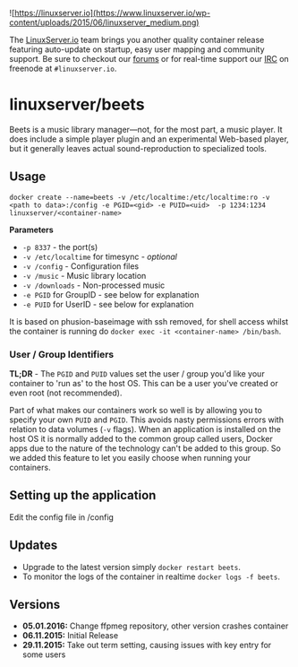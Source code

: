 ![https://linuxserver.io](https://www.linuxserver.io/wp-content/uploads/2015/06/linuxserver_medium.png)

The [LinuxServer.io](https://www.linuxserver.io/) team brings you another quality container release featuring auto-update on startup, easy user mapping and community support. Be sure to checkout our [forums](https://forum.linuxserver.io/index.php) or for real-time support our [IRC](https://www.linuxserver.io/index.php/irc/) on freenode at `#linuxserver.io`.

# linuxserver/beets

Beets is a music library manager—not, for the most part, a music player. It does include a simple player plugin and an experimental Web-based player, but it generally leaves actual sound-reproduction to specialized tools.

## Usage

```
docker create --name=beets -v /etc/localtime:/etc/localtime:ro -v <path to data>:/config -e PGID=<gid> -e PUID=<uid>  -p 1234:1234 linuxserver/<container-name>
```

**Parameters**

* `-p 8337` - the port(s)
* `-v /etc/localtime` for timesync - *optional*
* `-v /config` - Configuration files
* `-v /music` - Music library location
* `-v /downloads` - Non-processed music
* `-e PGID` for GroupID - see below for explanation
* `-e PUID` for UserID - see below for explanation

It is based on phusion-baseimage with ssh removed, for shell access whilst the container is running do `docker exec -it <container-name> /bin/bash`.

### User / Group Identifiers

**TL;DR** - The `PGID` and `PUID` values set the user / group you'd like your container to 'run as' to the host OS. This can be a user you've created or even root (not recommended).

Part of what makes our containers work so well is by allowing you to specify your own `PUID` and `PGID`. This avoids nasty permissions errors with relation to data volumes (`-v` flags). When an application is installed on the host OS it is normally added to the common group called users, Docker apps due to the nature of the technology can't be added to this group. So we added this feature to let you easily choose when running your containers.

## Setting up the application 

Edit the config file in /config

## Updates

* Upgrade to the latest version simply `docker restart beets`.
* To monitor the logs of the container in realtime `docker logs -f beets`.



## Versions
+ **05.01.2016:** Change ffpmeg repository, other version crashes container
+ **06.11.2015:** Initial Release
+ **29.11.2015:** Take out term setting, causing issues with key entry for some users
 
